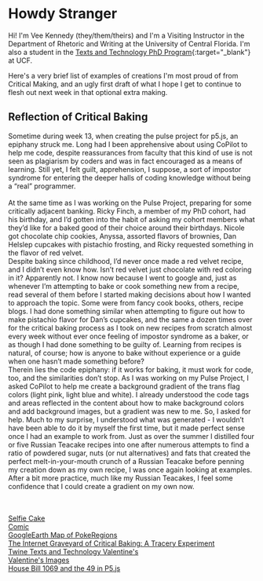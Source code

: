 # Howdy Stranger #
Hi! I'm Vee Kennedy (they/them/theirs) and I'm a Visiting Instructor in the Department of Rhetoric and Writing at the University of Central Florida. I'm also a student in the [Texts and Technology PhD Program](https://cah.ucf.edu/textstech/){:target="_blank"} at UCF.

Here's a very brief list of examples of creations I'm most proud of from Critical Making, and an ugly first draft of what I hope I get to continue to flesh out next week in that optional extra making.  <br> 

## Reflection of Critical Baking ##

Sometime during week 13, when creating the pulse project for p5.js, an epiphany struck me. Long had I been apprehensive about using CoPilot to help me code, despite reassurances from faculty that this kind of use is not seen as plagiarism by coders and was in fact encouraged as a means of learning. Still yet, I felt guilt, apprehension, I suppose, a sort of impostor syndrome for entering the deeper halls of coding knowledge without being a “real” programmer.<br>
<br>
At the same time as I was working on the Pulse Project, preparing for some critically adjacent banking. Ricky Finch, a member of my PhD cohort, had his birthday, and I’d gotten into the habit of asking my cohort members what they’d like for a baked good of their choice around their birthdays. Nicole got chocolate chip cookies, Anyssa, assorted flavors of brownies, Dan Helslep cupcakes with pistachio frosting, and Ricky requested something in the flavor of red velvet. 
<br>
Despite baking since childhood, I’d never once made a red velvet recipe, and I didn’t even know how. Isn’t red velvet just chocolate with red coloring in it? Apparently not. I know now because I went to google and, just as whenever I’m attempting to bake or cook something new from a recipe, read several of them before I started making decisions about how I wanted to approach the topic. Some were from fancy cook books, others, recipe blogs. I had done something similar when attempting to figure out how to make pistachio flavor for Dan’s cupcakes, and the same a dozen times over for the critical baking process as I took on new recipes from scratch  almost every week without ever once feeling of impostor syndrome as a baker, or as though I had done something to be guilty of. Learning from recipes is natural, of course; how is anyone to bake without experience or a guide when one hasn’t made something before?
<br>
Therein lies the code epiphany: if it works for baking, it must work for code, too, and the similarities don’t stop.  As I was working on my Pulse Project, I asked CoPilot to help me create a background gradient of the trans flag colors (light pink, light blue and white). I already understood the code tags and areas reflected in the content about how to make background colors and add background images, but a gradient was new to me. So, I asked for help. Much to my surprise, I understood what was generated - I wouldn’t have been able to do it by myself the first time, but it made perfect sense once I had an example to work from. Just as over the summer I distilled four or five Russian Teacake recipes into one after numerous attempts to find a ratio of powdered sugar, nuts (or nut alternatives) and fats that created the perfect melt-in-your-mouth crunch of a Russian Teacake before penning my creation down as my own recipe, I was once again looking at examples. After a bit more practice, much like my Russian Teacakes, I feel some confidence that I could create a gradient on my own now.
<br>


<br><br>
[Selfie Cake](/selfiecake.jpeg)<br>
[Comic](/comic.jpg)<br>
[GoogleEarth Map of PokeRegions](https://earth.google.com/web/@0,-0.217,0a,22251752.77375655d,35y,0h,0t,0r)<br>
[The Internet Graveyard of Critical Baking: A Tracery Experiment](https://veekenne.github.io/criticaltraceryexperiments/)<br>
[Twine Texts and Technology Valentine's](https://veekenne.github.io/lovetnt/)<br>
[Valentine's Images](https://veekenne.github.io/lovetnt/Valentines1.pdf)<br>
[House Bill 1069 and the 49 in P5.js](/housebill1069.html)<br>




 